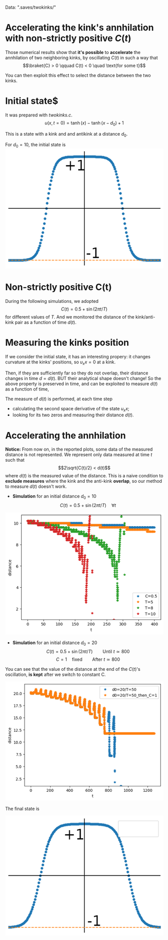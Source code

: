 Data: ".saves/twokinks/"

# Accelerating the kink's annhilation with non-strictly positive $C(t)$ 

Those numerical results show that **it's possible** to **accelerate** the annhilation of two neighboring kinks, by oscillating $C(t)$ in such a way that
$$\braket{C} > 0 \qquad C(t) < 0 \quad \text{for some t}$$

You can then exploit this effect to select the distance between the two kinks.

# Initial state$
It was prepared with _twokinks.c_.
$$u(x, t=0) = \tanh (x)-\tanh(x-d_0) + 1$$

This is a state with a kink and and antikink at a distance $d_0$. 

For $d_0 = 10$, the initial state is
![d0=10_init](d0=10/initial.png?raw=true)

# Non-strictly positive C(t)
During the following simulations, we adopted
$$C(t) = 0.5 + \sin(2\pi t/T)$$
for different values of $T$.
And we monitored the distance of the kink/anti-kink pair as a function of time $d(t)$.

# Measuring the kinks position
If we consider the initial state, it has an interesting propery: it changes curvature at the kinks' positions, so $u_xx = 0$ at a kink.

Then, if they are sufficiently far so they do not overlap, their distance changes in time $d=d(t)$. BUT their analytical shape doesn't change! So the above property is preserved in time, and can be exploited to measure $d(t)$ as a function of time,

The measure of $d(t)$ is performed, at each time step
- calculating the second space derivative of the state $u_xx$;
- looking for its two zeros and measuring their distance $d(t)$.


# Accelerating the annhilation
**Notice:** From now on, in the reported plots, some data of the measured distance is not represented. We represent only data measured at time $t$ such that
$$2\sqrt{C(t)/2} < d(t)$$
where $d(t)$ is the measured value of the distance.
This is a naive condition to **exclude measures** where the kink and the anti-kink **overlap**, so our method to measure $d(t)$ doesn't work.


- **Simulation** for an initial distance $d_0 = 10$
$$C(t) = 0.5 + \sin(2\pi t/T)\quad \forall t$$

![d0=10_acceleration](d0=10/distance.png?raw=true)

- **Simulation** for an initial distance $d_0 = 20$
$$C(t) = 0.5 + \sin(2\pi t/T)\qquad\text{Until $t\simeq 800$}$$
$$C = 1 \quad\text{fixed}\qquad\text{After $t\simeq 800$}$$

You can see that the value of the distance at the end of the $C(t)$'s oscillation, **is kept** after we switch to constant C.

![d0=20_distance_control](d0=20/.old/distance.png?raw=true)

The final state is

![d0=20_final](d0=20/.old/final_state.png?raw=true)